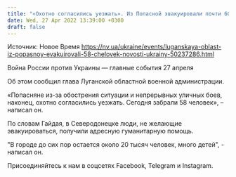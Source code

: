 ```yaml
---
title: "«Охотно согласились уезжать». Из Попасной эвакуировали почти 60 человек — ОВА"
date: Wed, 27 Apr 2022 13:39:00 +0300
draft: false
---
```

Источник: Новое Время https://nv.ua/ukraine/events/luganskaya-oblast-iz-popasnoy-evakuirovali-58-chelovek-novosti-ukrainy-50237286.html


Война России против Украины — главные события 27 апреля

Об этом сообщил глава Луганской областной военной администрации.

«Попасняне из-за обострения ситуации и непрерывных уличных боев, наконец, охотно согласились уезжать. Сегодня забрали 58 человек», – написал он.

По словам Гайдая, в Северодонецке люди, не желающие эвакуироваться, получили адресную гуманитарную помощь.

"В городе до сих пор остается около 20 тысяч человек, много детей", - написал он.

Присоединяйтесь к нам в соцсетях Facebook, Telegram и Instagram.
